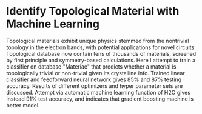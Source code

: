 # Identify Topological Material with Machine Learning
 
Topological materials exhibit unique physics stemmed from the nontrivial topology
in the electron bands, with potential applications for novel circuits. Topological
database now contain tens of thousands of materials, screened by first principle
and symmetry-based calculations. Here I attempt to train a classifier on database
"Materiae" that predicts whether a material is topologically trivial or non-trivial
given its crystalline info. Trained linear classifier and feedforward neural network
gives 85% and 87% testing accuracy. Results of different optimizers and hyper
parameter sets are discussed. Attempt via automatic machine learning function of
H2O gives instead 91% test accuracy, and indicates that gradient boosting machine
is better model.
